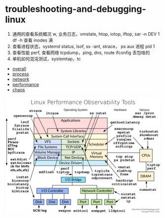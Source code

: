 # troubleshooting-and-debugging-linux
1. 通用的查看系统概况 w, 业务日志，vmstate, htop, iotop, iftop, sar -n DEV 1 df -h 查看 inodes 满
2. 查看进程状态，systemd status, lsof, ss -ant, strace， ps aux 进程 pid 1
3. 查看性能 perf, 查看网络 tcpdump，ping, dns, route ifconfig 丢包啥的
4. 单机如何混沌测试，systemtap，tc


* [overall](overall.md)
* [process](process.md)
* [network](network.md)
* [performance](performance.md)
* [chaos](chaos.md)

![linux observability tools](images/linux_observability_tools.png)
